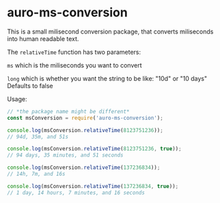 # auro-ms-conversion

This is a small milisecond conversion package, that converts miliseconds into human readable text.

The `relativeTime` function has two parameters:

`ms` which is the miliseconds you want to convert

`long` which is whether you want the string to be like: "10d" or "10 days" Defaults to false

Usage:

```js
// *the package name might be different*
const msConversion = require('auro-ms-conversion');

console.log(msConversion.relativeTime(8123751236));
// 94d, 35m, and 51s

console.log(msConversion.relativeTime(8123751236, true));
// 94 days, 35 minutes, and 51 seconds

console.log(msConversion.relativeTime(137236834));
// 14h, 7m, and 16s

console.log(msConversion.relativeTime(137236834, true));
// 1 day, 14 hours, 7 minutes, and 16 seconds
```
